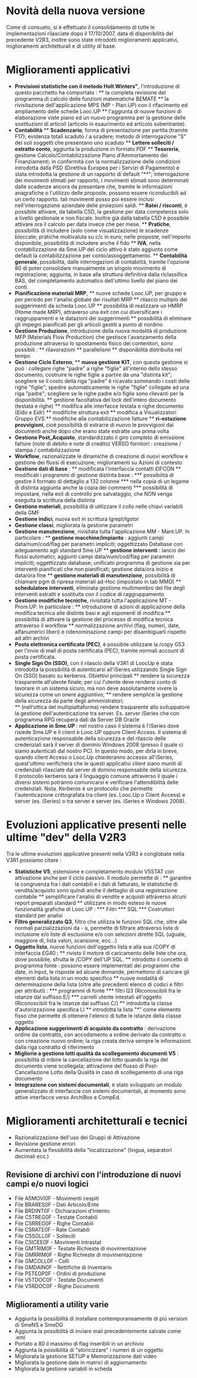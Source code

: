 # Novità della nuova versione
Come di consueto, si è effettuato il consolidamento di tutte le implementazioni rilasciate dopo il 17/10/2007, data di disponibilità del precedente V2R3, inoltre sono state introdotti miglioramenti applicativi, miglioramenti architetturali e di utility di base.

# Miglioramenti applicativi
 * **Previsioni statistiche con il metodo Holt Winters"**, l'introduzione di questo pacchetto ha comportato : 
 ** la completa revisione del programma di calcolo delle funzioni matematiche B£MATE
 ** la rivisitazione dell'applicazione MPS (MP - Plan.UP) con il rifacimento ed ampliamento delle schede Looc.UP
 ** l'aggiunta di nuove funzioni di elaborazione viste piano ed un nuovo programma per la gestione delle sostituzioni di articoli (articolo in esaurimento ed articolo subentrante).
 * **Contabilità**
 ** __Scadenzario__, forma di presentazione per partita (tramite F17); evidenza totali scaduto / a scadere; metodo di interrogazione "S" dei soli soggetti che presentano uno scaduto
 ** __Lettere solleciti / estratto conto__, aggiunta la produzione in formato PDF
 ** __Tesoreria__, gestione Calcolo/Contabilizzazione Piano d'Ammortamento dei Finanziamenti; in conformità con la normalizzazione delle condizioni introdotta dalla PSD (Direttiva Europea per i Servizi di Pagamento) è stata introdotta la gestione di un rapporto di default "**"; interrogazione dei movimenti stimati per rapporto, i movimenti stimati sono determinati dalle scadenze ancora da presentare che, tramite le informazioni anagrafiche o l'utilizzo delle proposte, possono essere riconducibili ad un certo rapporto. tali movimenti posso poi essere inclusi nell'interrogazione aziendale delle proiezioni saldi.
 ** __Ratei / risconti__, è possibile attivare, da tabella C5D, la gestione per data competenza solo a livello gestionale e non fiscale. Inoltre già dalla tabella C5D è possibile attivare ora il calcolo per data invece che per mese.
 ** __Pratiche__, possibilità di includere (solo come visualizzazione) le scadenze bloccate; pratiche multivaluta su c/c in euro; nelle proposte, nell'importo disponibile, possibilità di includere anche il fido
 ** __IVA__, nella contabilizzazione da Sme.UP del ciclo attivo è stato aggiunto come default la contabilizzazione per conto/assoggettamento.
 ** __Contabilità generale__, possibilità, dalle interrogazioni di contabilità, tramite l'opzione 80 di poter consolidare manualmente un singolo movimento di registrazione; aggiunta, in base alla struttura definitiva dalla riclassifica BAS, del completamento automatico dell'ultimo livello del piano dei conti.
 * **Pianificazione materiali MRP**,
 ** nuove schede Looc.UP, per gruppo e per periodo per l'analisi globale dei risultati MRP
 ** rilascio multiplo dei suggerimenti da scheda Looc.UP
 ** possibilità di realizzare un HMRP (Home made MRP), attraverso una exit con cui diversificare i raggruppamenti e le datazioni dei suggerimenti
 ** possibilità di eliminare gli impegni pianificati per gli articoli gestiti a punto di riordino
 * **Gestione Produzione**, introduzione della nuova modalità di produzione MFP (Materials Flow Production) che gestisce l'avanzamento della produzione attraverso lo spostamento fisico dei contenitori, sono possibili : 
 ** rilavorazioni
 ** parallelismi
 ** disponibilità distribuita nel tempo
 * **Gestione Ciclo Esterno**,
 ** __nuova gestione KIT__, con questa gestione si può :  collegare righe "padre" a righe "figlie" all'interno dello stesso documento; costruire le righe figlie a partire da una "distinta kit"; scegliere se il costo della riga "padre" è ricavato sommando i costi delle righe "figlie"; spedire automaticamente le righe "figlie" collegate ad una riga "padre"; scegliere se le righe padre e/o figlie sono rilevanti per la disponibilità.
 ** gestione facoltativa del lock dell'intero documento (testata e righe)
 ** modifica alle interfacce testata e righe documento (£ido e £idr)
 ** modifiche struttura exit
 ** modifica a Visualizzatori Gruppo £VS
 ** modifiche alla contabilizzazione fatture
 ** __ri-estazione provvigioni__, cioè possibilità di estrarre di nuovo le provvigioni dai documenti anche dopo che erano state estratte una prima volta
 * **Gestione Post_Acquisto**, standardizzato il giro completo di emissione fatture (note di debito e note di credito) VERSO fornitori :  creazione / stampa / contabilizzazione
 * **Workflow**, razionalizzate le dinamiche di creazione di nuovi workflow e gestione dei flussi di esecuzione; miglioramenti su Azioni di contesto
 * **Gestione dati di base** : 
 ** modificata l'interfaccia contatti £IFCON
 ** modificati i programmi di gestione distinta base : 
 *** possibilità di gestire il formato di dettaglio a 132 colonne
 *** nella copia di un legame di distinta aggiunta anche la copia dei commenti
 *** possibilità di impostare, nella exit di controllo pre salvataggio, che NON venga eseguita la scrittura della distinta
 * **Gestione materiali**, possibilità di utilizzare il collo nelle chiavi variabili della GMF
 * **Gestione indici**, nuova exit in scrittura Igrept/Igstor
 * **Gestione classi**, migliorata la gestione parametri
 * **Gestione manutenzione**, rivisitata tutta l'applicazione MM - Mant.UP. In particolare : 
 ** __gestione macchine/impianto__ :  aggiunti campi data/num/cod/flag per parametri impliciti; oggettizzato Database con adeguamento agli standard Sme.UP
 ** __gestione interventi__ :  lancio dei flussi automatici; aggiunti campi data/num/cod/flag per parametri impliciti; oggettizzato database; unificato programma di gestione sia per interventi pianificati che non pianificati; gestione data/ora inizio e data/ora fine
 ** __gestione materiali di manutenzione__, possibilità di chiamare pgm di ripresa materiali ad-Hoc (impostato in tab MMO)
 ** __schedulatore interventi__, eliminata gestione multimembro del file degli interventi estratti e sostituita con il codice di raggruppamento
 * **Gestione modifiche tecniche**, rivisitata tutta l'applicazione MT - Prom.UP. In particolare : 
 ** introduzione di azioni di applicazione della modifica tecnica alle distinte basi e agli esponenti di modifica
 ** possibilità di attivare la gestione del processo di modifica tecnica attraverso il workflow
 ** normalizzazione archivi (flag, numeri, date, alfanumerici liberi) e ridenominazione campi per disambiguarli rispetto ad altri archivi
 * **Posta elettronica certificata (PEC)**,  è possibile utilizzare la /copy G53 per l'invio di mail di posta certificata (PEC), tramite normali account di posta certificata.
 * **Single Sign On (SSO)**,  con il rilascio della V3R1 di LoocUp è stata introdotta la possibilità di autenticarsi all'iSeries  utilizzando Single Sign On (SSO) basato su kerberos. Obiettivi principali
 ** rendere la sicurezza trasparente all'utente finale; per cui l'utente deve rendersi conto di lavorare in un sistema sicuro, ma non deve assolutamente vivere la sicurezza come un onere aggiuntivo;
 ** rendere semplice la gestione della sicurezza da parte degli amministratori;                   
 ** (nell'ottica del multipiattaforma) rendere trasparente allo sviluppatore la gestione dell'autenticazione tra server. Es. server iSeries che con programma RPG recupera dati da Server DB Oracle
 * __Applicazione in Sme.UP__ :  nel nostro caso il sistema è l'iSeries dove risiede Sme.UP e il client è Looc.UP oppure Client Access. Il sistema di autenticazione responsabile della sicurezza e del rilascio delle credenziali sarà il server di dominio Windows 2008 (presso il quale ci siamo autenticati dal nostro PC). In questo modo, per dirla in breve, quando client Access o Looc.Up chiederanno accesso all'iSeries, quest'ultimo verificherà che le questi applicativi client siano muniti di credenziali rilasciate dal server di domino responsabile della sicurezza. Il protocollo kerberos sarà il linguaggio comune attraverso il quale i diversi sistemi potranno comunicarsi e verificare l'attendibilità delle credenziali. Nota. Kerberos è un protocollo che permette l'autenticazione crittografata tra client (es. Looc.Up o Client Access) e server (es. iSeries) o tra server e server (es. iSeries e Windows 2008).

# Evoluzioni applicative presenti nelle ultime "dev" della V2R3
Tra le ultime evoluzioni applicative presenti nella V2R3 e conglobate nella V3R1 possiamo citare : 
 * **Statistiche V5**, estensione e completamento modulo V5STAT con attivazione anche per il ciclo passivo. Il modulo permette di : 
 ** garantire la congruenza fra i dati contabili e i dati di fatturato, le statistiche di vendita/acquisto sono quindi anche il dettaglio di una registrazione contabile
 ** semplificare l'analisi di vendite e acquisti attraverso alcuni report preparati standard
 ** utilizzare in modo esteso le nuove funzionalità grafiche di Looc.UP : 
 *** Filtri
 *** SQL
 *** Costruttori standard per analisi
 * **Filtro generalizzato Q3**, filtro che utilizza le funzioni SQL che, oltre alle normali parzializzazioni da - a, permette di filtrare attraverso liste di inclusione e/o liste di esclusione e/o con selezioni dirette SQL (uguale, maggiore di, lista valori, scansione, ecc...)
 * **Oggetto lista**, nuove funzioni dell'oggetto lista e alla sua /COPY di interfaccia £G40 : 
 ** rivisto il motore di caricamento delle liste che ora, dove possibile, sfrutta le /COPY dell'UP SQL.
 ** introdotto il concetto di programma fonte :  possono essere implementati dei programmi che date, in input, le risposte ad alcune domande, permettono di caricare gli elementi della lista in un modo specifico
 ** nuove modalità di determinazione della lista (oltre alle precedenti elenco di codici e filtri per attributi) : 
 *** programmi di fonte
 *** filtri Q3 (Riconoscibili fra le istanze dal suffisso E/)
 *** carrelli utente intestati all'oggetto (Riconoscibili fra le istanze dal suffisso C/)
 ** introdotta la classe d'autorizzazione specifica LI
 ** introdotta la lista "*" come elemento fisso che permette di ottenere l'elenco di tutte le istanze della classe oggetto
 * **Applicazione suggerimenti di acquisto da contratto** :  derivazione ordine da contratto, con accodamento a ordine derivato da contratto o con creazione nuovo ordine; la riga creata deriva sempre le informazioni dalla riga contratto di riferimento
 * **Migliorie a gestione lotti qualità da scollegamento documenti V5** :  possibilità di inibire la cancellazione del lotto quando la riga del documento viene scollegata; attivazione del flusso di Post-Cancellazione Lotto della Qualità in caso di scollegamento di una riga documento
 * **Integrazione con sistemi documentali**, è stato sviluppato un modulo generalizzato di interfaccia con sistemi documentali, al momento sono attive interfacce verso ArchiBox e CompEd.

# Miglioramenti architetturali e tecnici
 * Razionalizzazione dell'uso dei Gruppi di Attivazione
 * Revisione gestione errori
 * Aumentata la flessibilità della "localizzazione" (lingua, separatori decimali ecc.)

## Revisione di archivi con l'introduzione di nuovi campi e/o nuovi logici
 * File A5MOVI0F - Movimenti cespiti
 * File BRARES0F - Dati Articolo/Ente
 * File BRDINT0F - Dichiarazioni d'Intento
 * File C5TREG0F - Testate Contabili
 * File C5RREG0F - Righe Contabili
 * File C5RATE0F - Rate Contabili
 * File C5SOLL0F - Solleciti
 * File C5ICEE0F - Movimenti Intrastat
 * File GMTRIM0F - Testate Richieste di movimentazione
 * File GMRRIM0F - Righe Richieste di movimentazione
 * File GMCOLL0F - Colli
 * File GMDAIN0F - Rettifiche di Inventario
 * File P5TEOP0F - Ordini di produzione
 * File V5TDOC0F - Testate Documenti
 * File V5RDOC0F - Righe Documenti

## Miglioramenti a utility varie
 * Aggiunta la possibilità di installare contemporaneamente di più versioni di SmeNS e SmeDG
 * Aggiunta la possibilità di inviare mail precedentemente salvate come .eml
 * Portato a 80 il massimo di flag inseribili in un archivio
 * Aggiunta la possibilità di "storicizzare" i numeri di un oggetto
 * Migliorata la gestione SETUP e Memorizzazione dati video
 * Migliorata la gestione date in matrici di aggiornamento
 * Migliorata la gestione variabili in scheda
